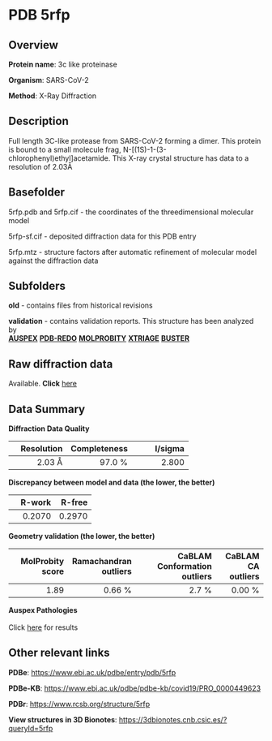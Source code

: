 # PDB 5rfp

## Overview

**Protein name**: 3c like proteinase

**Organism**: SARS-CoV-2

**Method**: X-Ray Diffraction

## Description

Full length 3C-like protease from SARS-CoV-2 forming a dimer. This protein is bound to a small molecule frag, N-[(1S)-1-(3-chlorophenyl)ethyl]acetamide. This X-ray crystal structure has data to a resolution of 2.03Å

## Basefolder

5rfp.pdb and 5rfp.cif - the coordinates of the threedimensional molecular model

5rfp-sf.cif - deposited diffraction data for this PDB entry

5rfp.mtz - structure factors after automatic refinement of molecular model against the diffraction data

## Subfolders



**old** - contains files from historical revisions

**validation** - contains validation reports. This structure has been analyzed by <br>[**AUSPEX**](https://github.com/thorn-lab/coronavirus_structural_task_force/tree/master/pdb/3c_like_proteinase/SARS-CoV-2/5rfp/validation/auspex) [**PDB-REDO**](https://github.com/thorn-lab/coronavirus_structural_task_force/tree/master/pdb/3c_like_proteinase/SARS-CoV-2/5rfp/validation/pdb-redo) [**MOLPROBITY**](https://github.com/thorn-lab/coronavirus_structural_task_force/tree/master/pdb/3c_like_proteinase/SARS-CoV-2/5rfp/validation/molprobity) [**XTRIAGE**](https://github.com/thorn-lab/coronavirus_structural_task_force/blob/master/pdb/3c_like_proteinase/SARS-CoV-2/5rfp/validation/Xtriage_output.log) [**BUSTER**](https://www.globalphasing.com/buster/wiki/index.cgi?Covid19Pdb5RFP)  



## Raw diffraction data

Available. **Click** [here](https://zenodo.org/record/3731502) 

## Data Summary
**Diffraction Data Quality**

|   | Resolution | Completeness| I/sigma |
|---|-------------:|----------------:|--------------:|
|   |2.03 Å|97.0  %|<img width=50/>2.800|

**Discrepancy between model and data (the lower, the better)**

|   | **R-work**| **R-free**   
|---|-------------:|----------------:|           
||  0.2070|  0.2970|

**Geometry validation (the lower, the better)**

|   |**MolProbity<br>score**| **Ramachandran<br>outliers** | **CaBLAM<br>Conformation outliers** | **CaBLAM<br>CA outliers** |
|---|-------------:|----------------:|----------------:|---------------:|
||  1.89|  0.66 %|2.7 %|0.00 %|

**Auspex Pathologies**<br> <br>Click [here](https://github.com/thorn-lab/coronavirus_structural_task_force/blob/master/pdb/3c_like_proteinase/SARS-CoV-2/5rfp/validation/auspex/5rfp_auspex_comments.txt)  for results

 



## Other relevant links 
**PDBe**:  https://www.ebi.ac.uk/pdbe/entry/pdb/5rfp

**PDBe-KB**: https://www.ebi.ac.uk/pdbe/pdbe-kb/covid19/PRO_0000449623 
 
**PDBr**: https://www.rcsb.org/structure/5rfp 

**View structures in 3D Bionotes**: https://3dbionotes.cnb.csic.es/?queryId=5rfp

